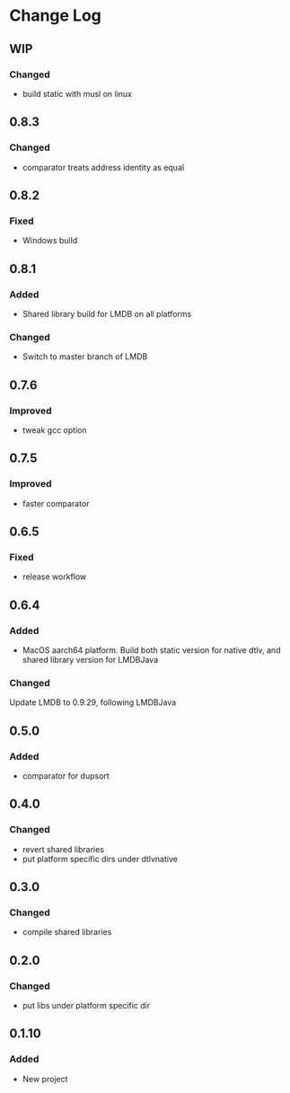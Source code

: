 # Change Log

## WIP
### Changed
- build static with musl on linux

## 0.8.3
### Changed
- comparator treats address identity as equal

## 0.8.2
### Fixed
- Windows build

## 0.8.1
### Added
- Shared library build for LMDB on all platforms
### Changed
- Switch to master branch of LMDB

## 0.7.6
### Improved
- tweak gcc option

## 0.7.5
### Improved
- faster comparator

## 0.6.5
### Fixed
- release workflow

## 0.6.4
### Added
- MacOS aarch64 platform. Build both static version for native dtlv, and shared library version for LMDBJava
### Changed
Update LMDB to 0.9.29, following LMDBJava

## 0.5.0
### Added
- comparator for dupsort

## 0.4.0
### Changed
- revert shared libraries
- put platform specific dirs under dtlvnative

## 0.3.0
### Changed
- compile shared libraries

## 0.2.0
### Changed
- put libs under platform specific dir

## 0.1.10
### Added
- New project
